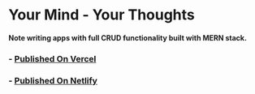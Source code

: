 # Your Mind - Your Thoughts
#### Note writing apps with full **CRUD** functionality built with **MERN** stack.


### - [Published On Vercel](https://yourmind.vercel.app)
### - [Published On Netlify](https://yourmind.netlify.app)
